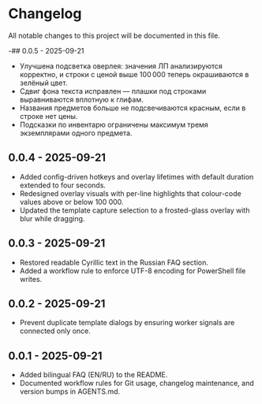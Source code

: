 # Changelog

All notable changes to this project will be documented in this file.

-## 0.0.5 - 2025-09-21
- Улучшена подсветка оверлея: значения ЛП анализируются корректно, и строки с ценой выше 100 000 теперь окрашиваются в зелёный цвет.
- Сдвиг фона текста исправлен — плашки под строками выравниваются вплотную к глифам.
- Названия предметов больше не подсвечиваются красным, если в строке нет цены.
- Подсказки по инвентарю ограничены максимум тремя экземплярами одного предмета.

## 0.0.4 - 2025-09-21
- Added config-driven hotkeys and overlay lifetimes with default duration extended to four seconds.
- Redesigned overlay visuals with per-line highlights that colour-code values above or below 100 000.
- Updated the template capture selection to a frosted-glass overlay with blur while dragging.

## 0.0.3 - 2025-09-21
- Restored readable Cyrillic text in the Russian FAQ section.
- Added a workflow rule to enforce UTF-8 encoding for PowerShell file writes.

## 0.0.2 - 2025-09-21
- Prevent duplicate template dialogs by ensuring worker signals are connected only once.

## 0.0.1 - 2025-09-21
- Added bilingual FAQ (EN/RU) to the README.
- Documented workflow rules for Git usage, changelog maintenance, and version bumps in AGENTS.md.
